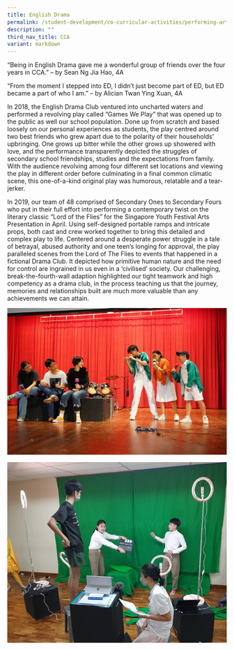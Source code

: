 ```yaml
---
title: English Drama
permalink: /student-development/co-curricular-activities/performing-arts-groups/english-drama/
description: ""
third_nav_title: CCA
variant: markdown
---
```



“Being in English Drama gave me a wonderful group of friends over the four years in CCA.” – by  Sean Ng Jia Hao, 4A

“From the moment I stepped into ED, I didn’t just become part of ED, but ED became a part of who I am.” – by Alician Twan Ying Xuan, 4A


In 2018, the English Drama Club ventured into uncharted waters and performed a revolving play called “Games We Play” that was opened up to the public as well our school population. Done up from scratch and based loosely on our personal experiences as students, the play centred around two best friends who grew apart due to the polarity of their households’ upbringing. One grows up bitter while the other grows up showered with love, and the performance transparently depicted the struggles of secondary school friendships, studies and the expectations from family. With the audience revolving among four different set locations and viewing the play in different order before culminating in a final common climatic scene, this one-of-a-kind original play was humorous, relatable and a tear-jerker.

In 2019, our team of 48 comprised of Secondary Ones to Secondary Fours who put in their full effort into performing a contemporary twist on the literary classic “Lord of the Flies” for the Singapore Youth Festival Arts Presentation in April. Using self-designed portable ramps and intricate props, both cast and crew worked together to bring this detailed and complex play to life. Centered around a desperate power struggle in a tale of betrayal, abused authority and one teen’s longing for approval, the play paralleled scenes from the Lord of The Flies to events that happened in a fictional Drama Club. It depicted how primitive human nature and the need for control are ingrained in us even in a ‘civilised’ society. Our challenging, break-the-fourth-wall adaption highlighted our tight teamwork and high competency as a drama club, in the process teaching us that the journey, memories and relationships built are much more valuable than any achievements we can attain.

![](/images/Student%20Development/CCA/English%20Drama/2022_English_Drama_01.jpg)

![](/images/Student%20Development/CCA/English%20Drama/2022_English_Drama_02.jpg)
